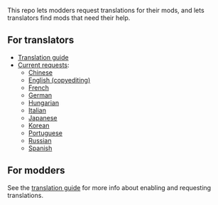 This repo lets modders request translations for their mods, and lets translators find mods that need their help.

## For translators
* [Translation guide](https://stardewvalleywiki.com/Modding:Translations)
* [Current requests](https://github.com/StardewModders/mod-translations/issues):
  * [Chinese](https://github.com/StardewModders/mod-translations/labels/needs%3A%20Chinese)
  * [English (copyediting)](https://github.com/StardewModders/mod-translations/labels/needs%3A%20English%20copyediting)
  * [French](https://github.com/StardewModders/mod-translations/labels/needs%3A%20French)
  * [German](https://github.com/StardewModders/mod-translations/labels/needs%3A%20German)
  * [Hungarian](https://github.com/StardewModders/mod-translations/labels/needs%3A%20Hungarian)
  * [Italian](https://github.com/StardewModders/mod-translations/labels/needs%3A%20Italian)
  * [Japanese](https://github.com/StardewModders/mod-translations/labels/needs%3A%20Japanese)
  * [Korean](https://github.com/StardewModders/mod-translations/labels/needs%3A%20Korean)
  * [Portuguese](https://github.com/StardewModders/mod-translations/labels/needs%3A%20Portuguese)
  * [Russian](https://github.com/StardewModders/mod-translations/labels/needs%3A%20Russian)
  * [Spanish](https://github.com/StardewModders/mod-translations/labels/needs%3A%20Spanish)

## For modders
See the [translation guide](https://stardewvalleywiki.com/Modding:Translations) for more info about enabling and requesting translations.
